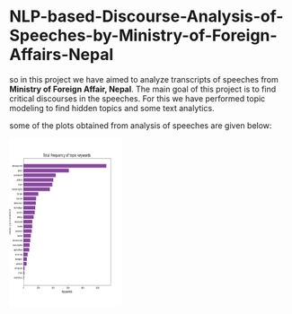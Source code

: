 # NLP-based-Discourse-Analysis-of-Speeches-by-Ministry-of-Foreign-Affairs-Nepal

so in this project we have aimed to analyze transcripts of speeches from <b>Ministry of Foreign Affair, Nepal</b>. The main goal of this project is to find critical discourses in the speeches. For this we have performed topic modeling to find hidden topics and some text analytics.  

some of the plots obtained from analysis of speeches are given below:  

<img src="Graphs/total_topic_keywords_occurance.png" height='300' width='200'>  
